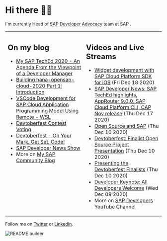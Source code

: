 
# Hi there 👋🏼

I'm currently Head of [SAP Developer Advocacy](https://developers.sap.com/) team at SAP .

<table><tr><td valign="top" width="50%">
 
## On my blog
- [My SAP TechEd 2020 - An Agenda From the Viewpoint of a Developer Manager](https://blogs.sap.com/?p=1221410) 
- [Building hana-opensap-cloud-2020 Part 1: Introduction](https://blogs.sap.com/?p=1219900) 
- [VSCode Development for SAP Cloud Application Programming Model Using Remote - WSL](https://blogs.sap.com/?p=1215560) 
- [Devtoberfest Contest Voting](https://blogs.sap.com/?p=1216969) 
- [Devtoberfest - On Your Mark, Get Set, Code!](https://blogs.sap.com/?p=1208007) 
- [SAP Developer News Show](https://blogs.sap.com/?p=1194205) 
- More on [My SAP Community Blog](https://people.sap.com/thomas.jung#content:blogposts)
</td>
  
<td valign="top" width="50%">
  
## Videos and Live Streams
- [Widget development with SAP Cloud Platform SDK for iOS](https://www.youtube.com/watch?v=lSrIwLjBDQ0) (Fri Dec 18 2020)
- [SAP Developer News: SAP TechEd highlights, AppRouter 9.0.0, SAP Cloud Platform CLI, CAP Nov release](https://www.youtube.com/watch?v=kI9yIlnZVnU) (Thu Dec 17 2020)
- [Open Source and SAP](https://www.youtube.com/watch?v=L3jBQroHl0A) (Thu Dec 10 2020)
- [Devtoberfest: Finalist Open Source Project Presentation](https://www.youtube.com/watch?v=xzvpOpXSRAc) (Thu Dec 10 2020)
- [Presenting the Devtoberfest Finalists](https://www.youtube.com/watch?v=i8qLjp8nv_Y) (Thu Dec 10 2020)
- [Developer Keynote: All Developers Welcome](https://www.youtube.com/watch?v=btEk_jdQo6A) (Wed Dec 09 2020)
- More on [SAP Developers YouTube Channel](https://www.youtube.com/channel/UCNfmelKDrvRmjYwSi9yvrMg)
</td></tr></table>

Follow me on [Twitter](https://twitter.com/thomas_jung) or [LinkedIn](https://www.linkedin.com/in/thomasjungsap/).

![README builder](https://github.com/jung-thomas/jung-thomas/workflows/README%20builder/badge.svg)


